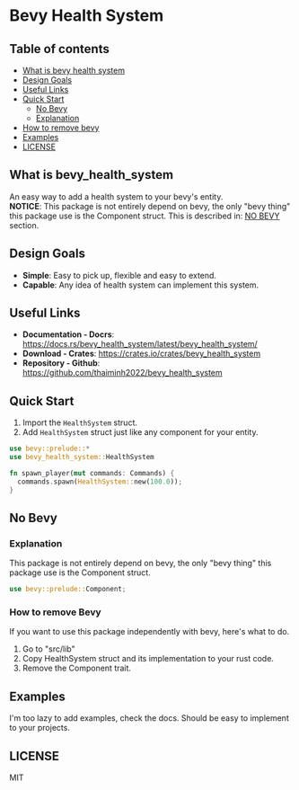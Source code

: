 # Bevy Health System

## __Table of contents__

- [What is bevy health system](#what-is-bevy_health_system)
- [Design Goals](#design-goals)
- [Useful Links](#useful-links)
- [Quick Start](#quick-start)
  - [No Bevy](#no-bevy)
  - [Explanation](#explanation)
- [How to remove bevy](#how-to-remove-bevy)
- [Examples](#examples)
- [LICENSE](#license)

## __What is bevy_health_system__

An easy way to add a health system to your bevy's entity. </br>
__NOTICE__: This package is not entirely depend on bevy, the only "bevy thing" this package use is the Component struct. This is described in: [NO BEVY](#no-bevy) section.

## __Design Goals__

- __Simple__: Easy to pick up, flexible and easy to extend.
- __Capable__: Any idea of health system can implement this system.

## __Useful Links__

- __Documentation - Docrs__: <https://docs.rs/bevy_health_system/latest/bevy_health_system/>
- __Download - Crates__: <https://crates.io/crates/bevy_health_system>
- __Repository - Github__: <https://github.com/thaiminh2022/bevy_health_system>

## __Quick Start__

1. Import the `HealthSystem` struct.
2. Add `HealthSystem` struct just like any component for your entity.

```rust
use bevy::prelude::*
use bevy_health_system::HealthSystem

fn spawn_player(mut commands: Commands) {
  commands.spawn(HealthSystem::new(100.0));
}
```

## __No Bevy__

### Explanation

This package is not entirely depend on bevy, the only "bevy thing" this package use is the Component struct.

```rust
use bevy::prelude::Component;
```

### How to remove Bevy

If you want to use this package independently with bevy, here's what to do.

1. Go to "src/lib"
2. Copy HealthSystem struct and its implementation to your rust code.
3. Remove the Component trait.

## __Examples__

I'm too lazy to add examples, check the docs. Should be easy to implement to your projects.

## __LICENSE__

MIT

